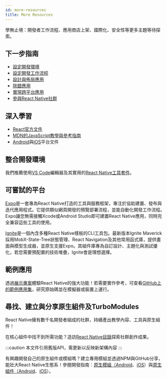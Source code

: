 ```yaml
---
id: more-resources
title: More Resources
---
```


學無止境：開發者工作流程、應用商店上架、國際化、安全性等更多主題等待探索。

## 下一步指南

- [設定開發環境](environment-setup)
- [設定開發工作流程](running-on-device)
- [設計與佈局應用](flexbox)
- [除錯應用](debugging)
- [實現跨平台應用](platform-specific-code)
- [參與React Native社群](/community/overview)

## 深入學習

- [React官方文件](https://react.dev/learn)
- [MDN的JavaScript教學與參考指南](https://developer.mozilla.org/en-US/docs/Web/JavaScript)
- [Android](https://developer.android.com/docs)與[iOS](https://developer.apple.com/documentation/uikit)平台文件

## 整合開發環境

我們推薦使用[VS Code](https://code.visualstudio.com/)編輯器及其實用的[React Native工具套件](https://marketplace.visualstudio.com/items?itemName=msjsdiag.vscode-react-native)。

## 可嘗試的平台

[Expo](https://docs.expo.dev/)是一套專為React Native打造的工具與服務框架，專注於協助建置、發布與迭代應用程式。它提供類似網頁開發的預覽部署流程，並能自動化開發工作流程。Expo讓您無需接觸Xcode或Android Studio即可建置React Native應用，同時完全兼容這些工具的使用。

[Ignite](https://github.com/infinitered/ignite)是一個內含多種React Native樣板的CLI工具包。最新版本Ignite Maverick採用MobX-State-Tree狀態管理、React Navigation及其他常用函式庫，提供畫面與模型生成器，並原生支援Expo。其組件庫專為自訂設計、主題化與測試優化，若您需要預配置的技術堆疊，Ignite會是理想選擇。

## 範例應用

透過[展示專案](https://reactnative.dev/showcase)體驗React Native的強大功能！若需要實作參考，可查看[GitHub上的範例應用集](https://github.com/ReactNativeNews/React-Native-Apps)，研究原始碼並在模擬器或裝置上運行。

## 尋找、建立與分享原生組件及TurboModules

React Native擁有數千名開發者組成的社群，持續產出教學內容、工具與原生組件！

在核心組件中找不到所需功能？造訪[React Native目錄](https://reactnative.directory)探索社群創作成果。

:::caution
本文件引用舊版API，需更新以反映新架構內容
:::

有興趣開發自己的原生組件或模組嗎？建立專用模組並透過NPM與GitHub分享，能壯大React Native生態系！參閱開發指南：[原生模組（Android](legacy/native-modules-android.md)、[iOS](legacy/native-modules-ios.md)）與[原生組件（Android](legacy/native-components-android.md)、[iOS](legacy/native-components-ios.md)）。